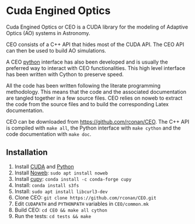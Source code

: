 Cuda Engined Optics
===================

Cuda Engined Optics or CEO is a CUDA library for the modeling of Adaptive Optics (AO) systems in Astronomy. 

CEO consists of a C++ API that hides most of the CUDA API. The CEO API can then be used to build AO simulations.

A CEO [python](http://rconan.github.io/CEO/) interface has also been developed and is usually the preferred way to interact with CEO functionalities. This high level interface has been written with Cython to preserve speed.

All the code has been written following the literate programming methodology. This means that the code and the associated documentation are tangled together in a few source files. CEO relies on noweb to extract the code from the source files and to build the corresponding Latex documentation.

CEO can be downloaded from <https://github.com/rconan/CEO>.
The C++ API is compiled with `make all`, the Python interface with `make cython` and the code documentation with `make doc`.

## Installation

 1. Install [CUDA](https://developer.nvidia.com/cuda-10.2-download-archive) and [Python](https://www.anaconda.com/products/individual#Downloads)
 2. Install [Noweb](https://www.cs.tufts.edu/~nr/noweb/): `sudo apt install noweb`
 3. Install [cupy](https://cupy.dev/): `conda install -c conda-forge cupy`
 4. Install: `conda install s3fs`
 5. Install: `sudo apt install libcurl3-dev`
 6. Clone CEO: `git clone https://github.com/rconan/CEO.git`
 7. Edit `CUDAPATH` and `PYTHONPATH` variables in `CEO/common.mk`
 8. Build CEO: `cd CEO && make all cython`
 9. Run the tests: `cd tests && make`
